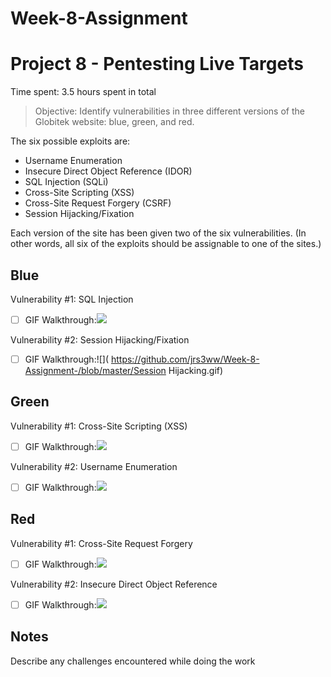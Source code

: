 # Week-8-Assignment

# Project 8 - Pentesting Live Targets

Time spent: 3.5 hours spent in total

> Objective: Identify vulnerabilities in three different versions of the Globitek website: blue, green, and red.

The six possible exploits are:
* Username Enumeration
* Insecure Direct Object Reference (IDOR)
* SQL Injection (SQLi)
* Cross-Site Scripting (XSS)
* Cross-Site Request Forgery (CSRF)
* Session Hijacking/Fixation

Each version of the site has been given two of the six vulnerabilities. (In other words, all six of the exploits should be assignable to one of the sites.)

## Blue

Vulnerability #1: SQL Injection
- [ ] GIF Walkthrough:![](https://github.com/jrs3ww/Week-8-Assignment-/blob/master/SQL_Injection.gif)

Vulnerability #2: Session Hijacking/Fixation
- [ ] GIF Walkthrough:![]( https://github.com/jrs3ww/Week-8-Assignment-/blob/master/Session Hijacking.gif)

## Green

Vulnerability #1: Cross-Site Scripting (XSS) 
- [ ] GIF Walkthrough:![](https://github.com/jrs3ww/Week-8-Assignment-/blob/master/XXS.gif)

Vulnerability #2: Username Enumeration
- [ ] GIF Walkthrough:![](https://github.com/jrs3ww/Week-8-Assignment-/blob/master/Enumeration.gif)

## Red

Vulnerability #1: Cross-Site Request Forgery 
- [ ] GIF Walkthrough:![](https://github.com/jrs3ww/Week-8-Assignment-/blob/master/Forgery.gif)

Vulnerability #2: Insecure Direct Object Reference
- [ ] GIF Walkthrough:![](https://github.com/jrs3ww/Week-8-Assignment-/blob/master/Insecure_Direct_Object_Reference.gif)

## Notes

Describe any challenges encountered while doing the work

